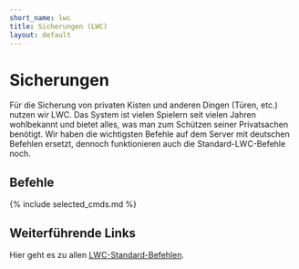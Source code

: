 ```yaml
---
short_name: lwc
title: Sicherungen (LWC)
layout: default
---
```

# Sicherungen

Für die Sicherung von privaten Kisten und anderen Dingen (Türen, etc.) nutzen
wir LWC. Das System ist vielen Spielern seit vielen Jahren wohlbekannt und
bietet alles, was man zum Schützen seiner Privatsachen benötigt. Wir haben die
wichtigsten Befehle auf dem Server mit deutschen Befehlen ersetzt, dennoch
funktionieren auch die Standard-LWC-Befehle noch.

## Befehle
{% include selected_cmds.md %}

## Weiterführende Links

Hier geht es zu allen
[LWC-Standard-Befehlen](https://github.com/pop4959/LWCX/wiki/Commands).
